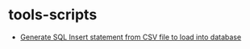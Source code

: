 # tools-scripts
 - [Generate SQL Insert statement from CSV file to load into database](/load-csv-to-database/Readme.md)
